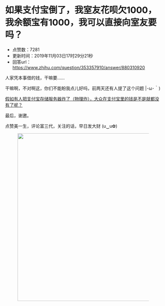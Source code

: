 # 如果支付宝倒了，我室友花呗欠1000，我余额宝有1000，我可以直接向室友要吗？
- 点赞数：7281
- 更新时间：2019年11月03日17时29分21秒
- 回答url：https://www.zhihu.com/question/353357910/answer/880310920
<body>
 <p data-pid="rmJrUFyS">人家凭本事借的钱，干嘛要……</p>
 <p data-pid="Akshy8i3">干嘛啊，不对啊这，你们不能盼我点儿好吗，前两天还有人提了这个问题 |･ω･｀)</p><a href="https://www.zhihu.com/question/350997893/answer/876544811" data-draft-node="block" data-draft-type="link-card" data-image="https://pic3.zhimg.com/v2-6eeb544aa5ce6be1e6a6add75e436746_ipico.jpg" data-image-width="200" data-image-height="200" class="internal">假如有人把支付宝存储服务器炸了（物理炸），大众在支付宝里的钱是不是就都没有了呢？</a>
 <p data-pid="SoQekaxw">最后，谢邀。</p>
 <p data-pid="ykFcue3p">点赞美一生，评论富三代，关注的话，早日发大财 (u‿u✿)</p>
 <figure data-size="normal">
  <img src="https://picx.zhimg.com/50/v2-d7cb5de18c4a97966cb6f4f9a21d986b_720w.jpg?source=1940ef5c" data-caption="" data-size="normal" data-rawwidth="542" data-rawheight="355" data-original-token="v2-d7cb5de18c4a97966cb6f4f9a21d986b" data-default-watermark-src="https://picx.zhimg.com/50/v2-21ec141cce1b952557ac1e9a902138e2_720w.jpg?source=1940ef5c" class="origin_image zh-lightbox-thumb" width="542" data-original="https://picx.zhimg.com/v2-d7cb5de18c4a97966cb6f4f9a21d986b_r.jpg?source=1940ef5c">
 </figure>
 <p></p>
 <p></p>
</body>